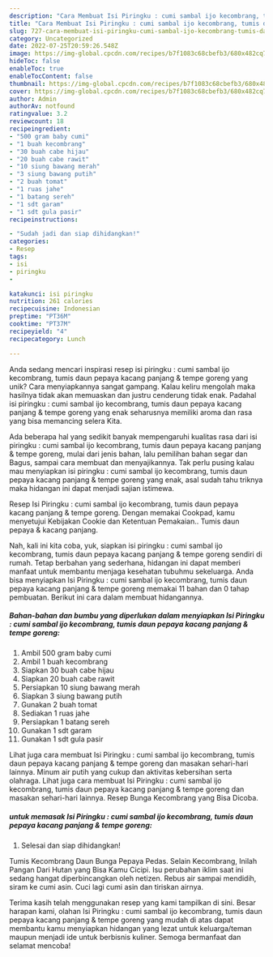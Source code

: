 ```yaml
---
description: "Cara Membuat Isi Piringku : cumi sambal ijo kecombrang, tumis daun pepaya kacang panjang &amp;amp; tempe goreng yang Enak"
title: "Cara Membuat Isi Piringku : cumi sambal ijo kecombrang, tumis daun pepaya kacang panjang &amp;amp; tempe goreng yang Enak"
slug: 727-cara-membuat-isi-piringku-cumi-sambal-ijo-kecombrang-tumis-daun-pepaya-kacang-panjang-and-amp-tempe-goreng-yang-enak
category: Uncategorized
date: 2022-07-25T20:59:26.548Z
image: https://img-global.cpcdn.com/recipes/b7f1083c68cbefb3/680x482cq70/isi-piringku-cumi-sambal-ijo-kecombrang-tumis-daun-pepaya-kacang-panjang-tempe-goreng-foto-resep-utama.jpg
hideToc: false
enableToc: true
enableTocContent: false
thumbnail: https://img-global.cpcdn.com/recipes/b7f1083c68cbefb3/680x482cq70/isi-piringku-cumi-sambal-ijo-kecombrang-tumis-daun-pepaya-kacang-panjang-tempe-goreng-foto-resep-utama.jpg
cover: https://img-global.cpcdn.com/recipes/b7f1083c68cbefb3/680x482cq70/isi-piringku-cumi-sambal-ijo-kecombrang-tumis-daun-pepaya-kacang-panjang-tempe-goreng-foto-resep-utama.jpg
author: Admin
authorAv: notfound
ratingvalue: 3.2
reviewcount: 18
recipeingredient:
- "500 gram baby cumi"
- "1 buah kecombrang"
- "30 buah cabe hijau"
- "20 buah cabe rawit"
- "10 siung bawang merah"
- "3 siung bawang putih"
- "2 buah tomat"
- "1 ruas jahe"
- "1 batang sereh"
- "1 sdt garam"
- "1 sdt gula pasir"
recipeinstructions:

- "Sudah jadi dan siap dihidangkan!"
categories:
- Resep
tags:
- isi
- piringku
- 

katakunci: isi piringku  
nutrition: 261 calories
recipecuisine: Indonesian
preptime: "PT36M"
cooktime: "PT37M"
recipeyield: "4"
recipecategory: Lunch

---
```





Anda sedang mencari inspirasi resep isi piringku : cumi sambal ijo kecombrang, tumis daun pepaya kacang panjang &amp; tempe goreng yang unik? Cara menyiapkannya sangat gampang. Kalau keliru mengolah maka hasilnya tidak akan memuaskan dan justru cenderung tidak enak. Padahal isi piringku : cumi sambal ijo kecombrang, tumis daun pepaya kacang panjang &amp; tempe goreng yang enak seharusnya memiliki aroma dan rasa yang bisa memancing selera Kita.





Ada beberapa hal yang sedikit banyak mempengaruhi kualitas rasa dari isi piringku : cumi sambal ijo kecombrang, tumis daun pepaya kacang panjang &amp; tempe goreng, mulai dari jenis bahan, lalu pemilihan bahan segar dan Bagus, sampai cara membuat dan menyajikannya. Tak perlu pusing kalau mau menyiapkan isi piringku : cumi sambal ijo kecombrang, tumis daun pepaya kacang panjang &amp; tempe goreng yang enak,      asal sudah tahu triknya maka hidangan ini dapat menjadi sajian istimewa.














Resep Isi Piringku : cumi sambal ijo kecombrang, tumis daun pepaya kacang panjang &amp; tempe goreng. Dengan memakai Cookpad, kamu menyetujui Kebijakan Cookie dan Ketentuan Pemakaian.. Tumis daun pepaya &amp; kacang panjang.






Nah, kali ini kita coba, yuk, siapkan isi piringku : cumi sambal ijo kecombrang, tumis daun pepaya kacang panjang &amp; tempe goreng sendiri di rumah. Tetap berbahan yang sederhana, hidangan ini dapat memberi manfaat untuk membantu menjaga kesehatan tubuhmu sekeluarga. Anda bisa menyiapkan Isi Piringku : cumi sambal ijo kecombrang, tumis daun pepaya kacang panjang &amp; tempe goreng memakai 11 bahan dan 0 tahap pembuatan. Berikut ini cara dalam membuat hidangannya.

<!--inarticleads1-->

##### Bahan-bahan dan bumbu yang diperlukan dalam menyiapkan Isi Piringku : cumi sambal ijo kecombrang, tumis daun pepaya kacang panjang &amp; tempe goreng:

1. Ambil 500 gram baby cumi
1. Ambil 1 buah kecombrang
1. Siapkan 30 buah cabe hijau
1. Siapkan 20 buah cabe rawit
1. Persiapkan 10 siung bawang merah
1. Siapkan 3 siung bawang putih
1. Gunakan 2 buah tomat
1. Sediakan 1 ruas jahe
1. Persiapkan 1 batang sereh
1. Gunakan 1 sdt garam
1. Gunakan 1 sdt gula pasir


Lihat juga cara membuat Isi Piringku : cumi sambal ijo kecombrang, tumis daun pepaya kacang panjang &amp; tempe goreng dan masakan sehari-hari lainnya. Minum air putih yang cukup dan aktivitas kebersihan serta olahraga. Lihat juga cara membuat Isi Piringku : cumi sambal ijo kecombrang, tumis daun pepaya kacang panjang &amp; tempe goreng dan masakan sehari-hari lainnya. Resep Bunga Kecombrang yang Bisa Dicoba. 

<!--inarticleads2-->

#####  untuk memasak Isi Piringku : cumi sambal ijo kecombrang, tumis daun pepaya kacang panjang &amp; tempe goreng:


1. Selesai dan siap dihidangkan!

Tumis Kecombrang Daun Bunga Pepaya Pedas. Selain Kecombrang, Inilah Pangan Dari Hutan yang Bisa Kamu Cicipi. Isu perubahan iklim saat ini sedang hangat diperbincangkan oleh netizen. Rebus air sampai mendidih, siram ke cumi asin. Cuci lagi cumi asin dan tiriskan airnya. 

Terima kasih telah menggunakan resep yang kami tampilkan di sini. Besar harapan kami, olahan Isi Piringku : cumi sambal ijo kecombrang, tumis daun pepaya kacang panjang &amp; tempe goreng yang mudah di atas dapat membantu kamu menyiapkan hidangan yang lezat untuk keluarga/teman maupun menjadi ide untuk berbisnis kuliner. Semoga bermanfaat dan selamat mencoba!
